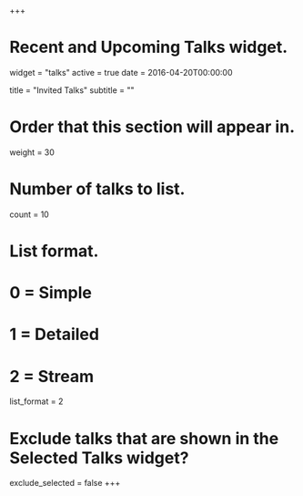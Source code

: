 +++
# Recent and Upcoming Talks widget.
widget = "talks"
active = true
date = 2016-04-20T00:00:00

title = "Invited Talks"
subtitle = ""

# Order that this section will appear in.
weight = 30

# Number of talks to list.
count = 10

# List format.
#   0 = Simple
#   1 = Detailed
#   2 = Stream
list_format = 2

# Exclude talks that are shown in the Selected Talks widget?
exclude_selected = false
+++

